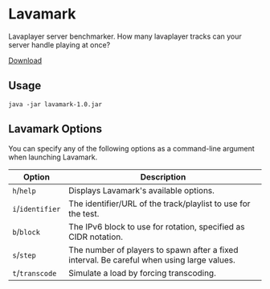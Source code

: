 # Lavamark
Lavaplayer server benchmarker. How many lavaplayer tracks can your server handle playing at once?

[Download](https://ci.fredboat.com/viewType.html?buildTypeId=Public_Lavamark_Build&guest=1)

## Usage
```
java -jar lavamark-1.0.jar
```

## Lavamark Options
You can specify any of the following options as a command-line argument when launching Lavamark.

| Option           | Description                                                                                |
|------------------|--------------------------------------------------------------------------------------------|
| `h`/`help`       | Displays Lavamark's available options.                                                     |
| `i`/`identifier` | The identifier/URL of the track/playlist to use for the test.                              |
| `b`/`block`      | The IPv6 block to use for rotation, specified as CIDR notation.                            |
| `s`/`step`       | The number of players to spawn after a fixed interval. Be careful when using large values. |
| `t`/`transcode`  | Simulate a load by forcing transcoding.                                                    |
